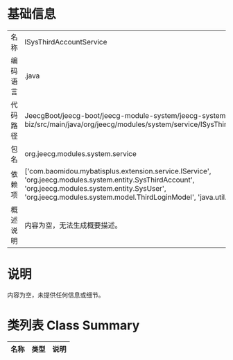 # 基础信息

|      |      |
|------|------|
| 名称 | ISysThirdAccountService |
| 编码语言 | .java |
| 代码路径 | JeecgBoot/jeecg-boot/jeecg-module-system/jeecg-system-biz/src/main/java/org/jeecg/modules/system/service/ISysThirdAccountService.java |
| 包名 | org.jeecg.modules.system.service |
| 依赖项 | ['com.baomidou.mybatisplus.extension.service.IService', 'org.jeecg.modules.system.entity.SysThirdAccount', 'org.jeecg.modules.system.entity.SysUser', 'org.jeecg.modules.system.model.ThirdLoginModel', 'java.util.List'] |
| 概述说明 | 内容为空，无法生成概要描述。 |

# 说明

内容为空，未提供任何信息或细节。

# 类列表 Class Summary

| 名称   | 类型  | 说明 |
|-------|------|-------------|




